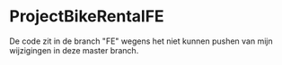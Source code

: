 # ProjectBikeRentalFE

De code zit in de branch "FE" wegens het niet kunnen pushen van mijn wijzigingen in deze master branch.
